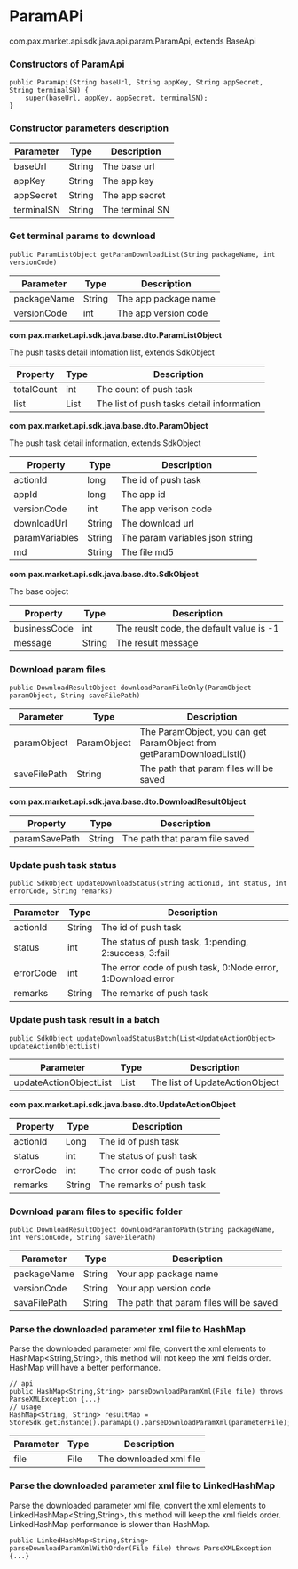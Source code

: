 # ParamAPi

com.pax.market.api.sdk.java.api.param.ParamApi, extends BaseApi

### Constructors of ParamApi

```
public ParamApi(String baseUrl, String appKey, String appSecret, String terminalSN) {
    super(baseUrl, appKey, appSecret, terminalSN);
}
```
### Constructor parameters description

| Parameter  | Type   | Description     |
| ---------- | ------ | --------------- |
| baseUrl    | String | The base url    |
| appKey     | String | The app key     |
| appSecret  | String | The app secret  |
| terminalSN | String | The terminal SN |


### Get terminal params to download

```
public ParamListObject getParamDownloadList(String packageName, int versionCode)
```

| Parameter   | Type   | Description          |
| ----------- | ------ | -------------------- |
| packageName | String | The app package name |
| versionCode | int    | The app version code |

**com.pax.market.api.sdk.java.base.dto.ParamListObject**

The push tasks detail infomation list, extends SdkObject

| Property   | Type              | Description                               |
| ---------- | ----------------- | ----------------------------------------- |
| totalCount | int               | The count of push task                    |
| list       | List<ParamObject> | The list of push tasks detail information |

**com.pax.market.api.sdk.java.base.dto.ParamObject**

The push task detail information, extends SdkObject

| Property       | Type   | Description                     |
| -------------- | ------ | ------------------------------- |
| actionId       | long   | The id of push task             |
| appId          | long   | The app id                      |
| versionCode    | int    | The app verison code            |
| downloadUrl    | String | The download url                |
| paramVariables | String | The param variables json string |
| md             | String | The file md5                    |

**com.pax.market.api.sdk.java.base.dto.SdkObject**

The base object

| Property     | Type   | Description                              |
| ------------ | ------ | ---------------------------------------- |
| businessCode | int    | The reuslt code, the default value is -1 |
| message      | String | The result message                       |

### Download param files

```
public DownloadResultObject downloadParamFileOnly(ParamObject paramObject, String saveFilePath)
```

| Parameter    | Type        | Description                                                  |
| ------------ | ----------- | ------------------------------------------------------------ |
| paramObject  | ParamObject | The ParamObject, you can get ParamObject from getParamDownloadListI() |
| saveFilePath | String      | The path that param files will be saved                      |

**com.pax.market.api.sdk.java.base.dto.DownloadResultObject**

| Property      | Type   | Description                    |
| ------------- | ------ | ------------------------------ |
| paramSavePath | String | The path that param file saved |

### Update push task status

```
public SdkObject updateDownloadStatus(String actionId, int status, int errorCode, String remarks)
```

| Parameter | Type   | Description                                                 |
| --------- | ------ | ----------------------------------------------------------- |
| actionId  | String | The id of push task                                         |
| status    | int    | The status of push task, 1:pending, 2:success, 3:fail       |
| errorCode | int    | The error code of push task, 0:Node error, 1:Download error |
| remarks   | String | The remarks of push task                                    |

### Update push task result in a batch

```
public SdkObject updateDownloadStatusBatch(List<UpdateActionObject> updateActionObjectList)
```

| Parameter              | Type                     | Description                    |
| ---------------------- | ------------------------ | ------------------------------ |
| updateActionObjectList | List<UpdateActionObject> | The list of UpdateActionObject |

**com.pax.market.api.sdk.java.base.dto.UpdateActionObject**

| Property  | Type   | Description                 |
| --------- | ------ | --------------------------- |
| actionId  | Long   | The id of push task         |
| status    | int    | The status of push task     |
| errorCode | int    | The error code of push task |
| remarks   | String | The remarks of push task    |

### Download param files to specific folder

```
public DownloadResultObject downloadParamToPath(String packageName, int versionCode, String saveFilePath)
```

| Parameter    | Type   | Description                             |
| ------------ | ------ | --------------------------------------- |
| packageName  | String | Your app package name                        |
| versionCode  | String | Your app version code                        |
| savaFilePath | String | The path that param files will be saved |

### Parse the downloaded parameter xml file to HashMap

Parse the downloaded parameter xml file, convert the xml elements to HashMap<String,String>, this method will not keep the xml fields order. HashMap will have a better performance.

```
// api
public HashMap<String,String> parseDownloadParamXml(File file) throws ParseXMLException {...}
// usage
HashMap<String, String> resultMap = StoreSdk.getInstance().paramApi().parseDownloadParamXml(parameterFile);
```

| Parameter | Type | Description             |
| --------- | ---- | ----------------------- |
| file      | File | The downloaded xml file |

### Parse the downloaded parameter xml file to LinkedHashMap

Parse the downloaded parameter xml file, convert the xml elements to LinkedHashMap<String,String>, this method will keep the xml fields order. LinkedHashMap performance is slower than HashMap.

```
public LinkedHashMap<String,String> parseDownloadParamXmlWithOrder(File file) throws ParseXMLException {...}
```
